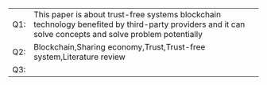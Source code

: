 | | |
| - | - |
| Q1: | This paper is about trust-free systems blockchain technology benefited by third-party providers and it can solve concepts and solve problem potentially |
| Q2: | Blockchain,Sharing economy,Trust,Trust-free system,Literature review |
| Q3: |
